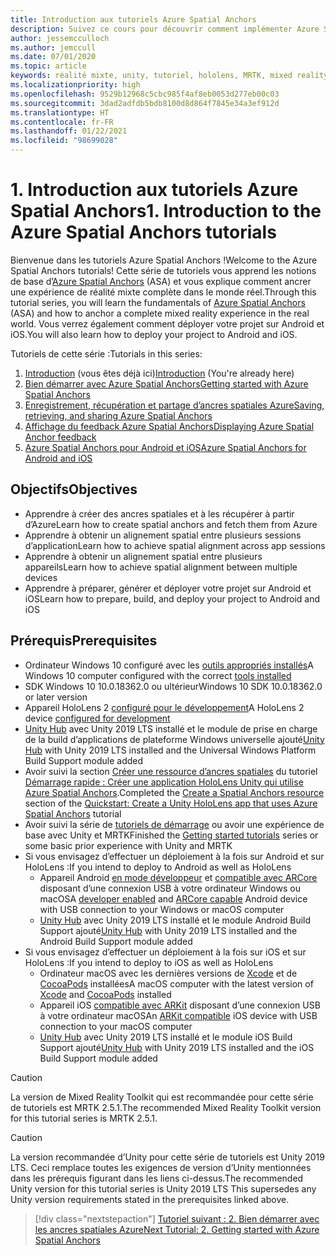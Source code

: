 ```yaml
---
title: Introduction aux tutoriels Azure Spatial Anchors
description: Suivez ce cours pour découvrir comment implémenter Azure Spatial Anchors dans une application de réalité mixte.
author: jessemcculloch
ms.author: jemccull
ms.date: 07/01/2020
ms.topic: article
keywords: réalité mixte, unity, tutoriel, hololens, MRTK, mixed reality toolkit, UWP, ancres spatiales Azure, ios, android, Windows 10, ARCore, macOS, prise en charge de build Android, ARKit
ms.localizationpriority: high
ms.openlocfilehash: 9529b12968c5cbc985f4af8eb0053d277eb00c03
ms.sourcegitcommit: 3dad2adfdb5bdb8100d8d864f7845e34a3ef912d
ms.translationtype: HT
ms.contentlocale: fr-FR
ms.lasthandoff: 01/22/2021
ms.locfileid: "98699028"
---
```

# <a name="1-introduction-to-the-azure-spatial-anchors-tutorials"></a><span data-ttu-id="944fa-104">1. Introduction aux tutoriels Azure Spatial Anchors</span><span class="sxs-lookup"><span data-stu-id="944fa-104">1. Introduction to the Azure Spatial Anchors tutorials</span></span>

<span data-ttu-id="944fa-105">Bienvenue dans les tutoriels Azure Spatial Anchors !</span><span class="sxs-lookup"><span data-stu-id="944fa-105">Welcome to the Azure Spatial Anchors tutorials!</span></span> <span data-ttu-id="944fa-106">Cette série de tutoriels vous apprend les notions de base d’<a href="https://azure.microsoft.com/services/spatial-anchors" target="_blank">Azure Spatial Anchors</a> (ASA) et vous explique comment ancrer une expérience de réalité mixte complète dans le monde réel.</span><span class="sxs-lookup"><span data-stu-id="944fa-106">Through this tutorial series, you will learn the fundamentals of <a href="https://azure.microsoft.com/services/spatial-anchors" target="_blank">Azure Spatial Anchors</a> (ASA) and how to anchor a complete mixed reality experience in the real world.</span></span> <span data-ttu-id="944fa-107">Vous verrez également comment déployer votre projet sur Android et iOS.</span><span class="sxs-lookup"><span data-stu-id="944fa-107">You will also learn how to deploy your project to Android and iOS.</span></span>

<span data-ttu-id="944fa-108">Tutoriels de cette série :</span><span class="sxs-lookup"><span data-stu-id="944fa-108">Tutorials in this series:</span></span>

1. <span data-ttu-id="944fa-109">[Introduction](mr-learning-asa-01.md) (vous êtes déjà ici)</span><span class="sxs-lookup"><span data-stu-id="944fa-109">[Introduction](mr-learning-asa-01.md) (You're already here)</span></span>
2. [<span data-ttu-id="944fa-110">Bien démarrer avec Azure Spatial Anchors</span><span class="sxs-lookup"><span data-stu-id="944fa-110">Getting started with Azure Spatial Anchors</span></span>](mr-learning-asa-02.md)
3. [<span data-ttu-id="944fa-111">Enregistrement, récupération et partage d’ancres spatiales Azure</span><span class="sxs-lookup"><span data-stu-id="944fa-111">Saving, retrieving, and sharing Azure Spatial Anchors</span></span>](mr-learning-asa-03.md)
4. [<span data-ttu-id="944fa-112">Affichage du feedback Azure Spatial Anchors</span><span class="sxs-lookup"><span data-stu-id="944fa-112">Displaying Azure Spatial Anchor feedback</span></span>](mr-learning-asa-04.md)
5. [<span data-ttu-id="944fa-113">Azure Spatial Anchors pour Android et iOS</span><span class="sxs-lookup"><span data-stu-id="944fa-113">Azure Spatial Anchors for Android and iOS</span></span>](mr-learning-asa-05.md)

## <a name="objectives"></a><span data-ttu-id="944fa-114">Objectifs</span><span class="sxs-lookup"><span data-stu-id="944fa-114">Objectives</span></span>

* <span data-ttu-id="944fa-115">Apprendre à créer des ancres spatiales et à les récupérer à partir d’Azure</span><span class="sxs-lookup"><span data-stu-id="944fa-115">Learn how to create spatial anchors and fetch them from Azure</span></span>
* <span data-ttu-id="944fa-116">Apprendre à obtenir un alignement spatial entre plusieurs sessions d’application</span><span class="sxs-lookup"><span data-stu-id="944fa-116">Learn how to achieve spatial alignment across app sessions</span></span>
* <span data-ttu-id="944fa-117">Apprendre à obtenir un alignement spatial entre plusieurs appareils</span><span class="sxs-lookup"><span data-stu-id="944fa-117">Learn how to achieve spatial alignment between multiple devices</span></span>
* <span data-ttu-id="944fa-118">Apprendre à préparer, générer et déployer votre projet sur Android et iOS</span><span class="sxs-lookup"><span data-stu-id="944fa-118">Learn how to prepare, build, and deploy your project to Android and iOS</span></span>

## <a name="prerequisites"></a><span data-ttu-id="944fa-119">Prérequis</span><span class="sxs-lookup"><span data-stu-id="944fa-119">Prerequisites</span></span>

* <span data-ttu-id="944fa-120">Ordinateur Windows 10 configuré avec les [outils appropriés installés](../../install-the-tools.md)</span><span class="sxs-lookup"><span data-stu-id="944fa-120">A Windows 10 computer configured with the correct [tools installed](../../install-the-tools.md)</span></span>
* <span data-ttu-id="944fa-121">SDK Windows 10 10.0.18362.0 ou ultérieur</span><span class="sxs-lookup"><span data-stu-id="944fa-121">Windows 10 SDK 10.0.18362.0 or later version</span></span>
* <span data-ttu-id="944fa-122">Appareil HoloLens 2 [configuré pour le développement](../../platform-capabilities-and-apis/using-visual-studio.md#enabling-developer-mode)</span><span class="sxs-lookup"><span data-stu-id="944fa-122">A HoloLens 2 device [configured for development](../../platform-capabilities-and-apis/using-visual-studio.md#enabling-developer-mode)</span></span>
* <span data-ttu-id="944fa-123"><a href="https://docs.unity3d.com/Manual/GettingStartedInstallingHub.html" target="_blank">Unity Hub</a> avec Unity 2019 LTS installé et le module de prise en charge de la build d’applications de plateforme Windows universelle ajouté</span><span class="sxs-lookup"><span data-stu-id="944fa-123"><a href="https://docs.unity3d.com/Manual/GettingStartedInstallingHub.html" target="_blank">Unity Hub</a> with Unity 2019 LTS installed and the Universal Windows Platform Build Support module added</span></span>
* <span data-ttu-id="944fa-124">Avoir suivi la section [Créer une ressource d’ancres spatiales](https://docs.microsoft.com/azure/spatial-anchors/quickstarts/get-started-unity-hololens#create-a-spatial-anchors-resource) du tutoriel [Démarrage rapide : Créer une application HoloLens Unity qui utilise Azure Spatial Anchors](https://docs.microsoft.com/azure/spatial-anchors/quickstarts/get-started-unity-hololens).</span><span class="sxs-lookup"><span data-stu-id="944fa-124">Completed the [Create a Spatial Anchors resource](https://docs.microsoft.com/azure/spatial-anchors/quickstarts/get-started-unity-hololens#create-a-spatial-anchors-resource) section of the [Quickstart: Create a Unity HoloLens app that uses Azure Spatial Anchors](https://docs.microsoft.com/azure/spatial-anchors/quickstarts/get-started-unity-hololens) tutorial</span></span>
* <span data-ttu-id="944fa-125">Avoir suivi la série de [tutoriels de démarrage](mr-learning-base-01.md) ou avoir une expérience de base avec Unity et MRTK</span><span class="sxs-lookup"><span data-stu-id="944fa-125">Finished the [Getting started tutorials](mr-learning-base-01.md) series or some basic prior experience with Unity and MRTK</span></span>
* <span data-ttu-id="944fa-126">Si vous envisagez d’effectuer un déploiement à la fois sur Android et sur HoloLens :</span><span class="sxs-lookup"><span data-stu-id="944fa-126">If you intend to deploy to Android as well as HoloLens</span></span>
  * <span data-ttu-id="944fa-127">Appareil Android <a href="https://developer.android.com/studio/debug/dev-options" target="_blank">en mode développeur</a> et <a href="https://developers.google.com/ar/discover/supported-devices" target="_blank">compatible avec ARCore</a> disposant d’une connexion USB à votre ordinateur Windows ou macOS</span><span class="sxs-lookup"><span data-stu-id="944fa-127">A <a href="https://developer.android.com/studio/debug/dev-options" target="_blank">developer enabled</a> and <a href="https://developers.google.com/ar/discover/supported-devices" target="_blank">ARCore capable</a> Android device with USB connection to your Windows or macOS computer</span></span>
  * <span data-ttu-id="944fa-128"><a href="https://docs.unity3d.com/Manual/GettingStartedInstallingHub.html" target="_blank">Unity Hub</a> avec Unity 2019 LTS installé et le module Android Build Support ajouté</span><span class="sxs-lookup"><span data-stu-id="944fa-128"><a href="https://docs.unity3d.com/Manual/GettingStartedInstallingHub.html" target="_blank">Unity Hub</a> with Unity 2019 LTS installed and the Android Build Support module added</span></span>
* <span data-ttu-id="944fa-129">Si vous envisagez d’effectuer un déploiement à la fois sur iOS et sur HoloLens :</span><span class="sxs-lookup"><span data-stu-id="944fa-129">If you intend to deploy to iOS as well as HoloLens</span></span>
  * <span data-ttu-id="944fa-130">Ordinateur macOS avec les dernières versions de <a href="https://geo.itunes.apple.com/us/app/xcode/id497799835?mt=12" target="_blank">Xcode</a> et de <a href="https://cocoapods.org" target="_blank">CocoaPods</a> installées</span><span class="sxs-lookup"><span data-stu-id="944fa-130">A macOS computer with the latest version of <a href="https://geo.itunes.apple.com/us/app/xcode/id497799835?mt=12" target="_blank">Xcode</a> and <a href="https://cocoapods.org" target="_blank">CocoaPods</a> installed</span></span>
  * <span data-ttu-id="944fa-131">Appareil iOS <a href="https://developer.apple.com/documentation/arkit/verifying_device_support_and_user_permission" target="_blank">compatible avec ARKit</a> disposant d’une connexion USB à votre ordinateur macOS</span><span class="sxs-lookup"><span data-stu-id="944fa-131">An <a href="https://developer.apple.com/documentation/arkit/verifying_device_support_and_user_permission" target="_blank">ARKit compatible</a> iOS device with USB connection to your macOS computer</span></span>
  * <span data-ttu-id="944fa-132"><a href="https://docs.unity3d.com/Manual/GettingStartedInstallingHub.html" target="_blank">Unity Hub</a> avec Unity 2019 LTS installé et le module iOS Build Support ajouté</span><span class="sxs-lookup"><span data-stu-id="944fa-132"><a href="https://docs.unity3d.com/Manual/GettingStartedInstallingHub.html" target="_blank">Unity Hub</a> with Unity 2019 LTS installed and the iOS Build Support module added</span></span>

> [!CAUTION]
> <span data-ttu-id="944fa-133">La version de Mixed Reality Toolkit qui est recommandée pour cette série de tutoriels est MRTK 2.5.1.</span><span class="sxs-lookup"><span data-stu-id="944fa-133">The recommended Mixed Reality Toolkit version for this tutorial series is MRTK 2.5.1.</span></span>

> [!CAUTION]
> <span data-ttu-id="944fa-134">La version recommandée d’Unity pour cette série de tutoriels est Unity 2019 LTS. Ceci remplace toutes les exigences de version d’Unity mentionnées dans les prérequis figurant dans les liens ci-dessus.</span><span class="sxs-lookup"><span data-stu-id="944fa-134">The recommended Unity version for this tutorial series is Unity 2019 LTS This supersedes any Unity version requirements stated in the prerequisites linked above.</span></span>

> [!div class="nextstepaction"]
> [<span data-ttu-id="944fa-135">Tutoriel suivant : 2. Bien démarrer avec les ancres spatiales Azure</span><span class="sxs-lookup"><span data-stu-id="944fa-135">Next Tutorial: 2. Getting started with Azure Spatial Anchors</span></span>](mr-learning-asa-02.md)
